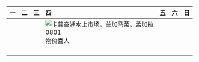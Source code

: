 | 一   | 二   | 三   | 四                                                                                                                                                                                   | 五   | 六   | 日   |
|:----|:----|:----|:------------------------------------------------------------------------------------------------------------------------------------------------------------------------------------|:----|:----|:----|
|     |     |     | [![](https://www.bing.com/th?id=OHR.KaptaiLake_ZH-CN9085738832_320x240.jpg '卡普泰湖水上市场，兰加马蒂，孟加拉')](https://www.bing.com/th?id=OHR.KaptaiLake_ZH-CN9085738832_UHD.jpg)<br>0801<br>物价喜人 |     |     |     |
|     |     |     |                                                                                                                                                                                     |     |     |     |
|     |     |     |                                                                                                                                                                                     |     |     |     |
|     |     |     |                                                                                                                                                                                     |     |     |     |
|     |     |     |                                                                                                                                                                                     |     |     |     |
